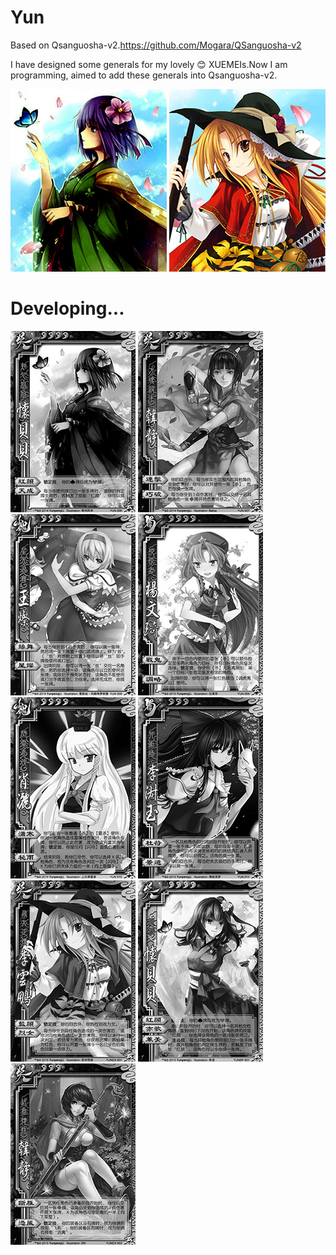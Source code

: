 # Yun
Based on Qsanguosha-v2.https://github.com/Mogara/QSanguosha-v2


I have designed some generals for my lovely :blush: XUEMEIs.Now I am programming, aimed to add these generals into Qsanguosha-v2.

![image](full/huaibeibei.png) 
![image](full/liyunpeng.png) 


# Developing...
![image](card-progress/huaibeibei.jpg) 
![image](card-progress/hanjing.jpg)
![image](card-progress/wangcan.jpg)
![image](card-progress/yangwenqi.jpg)
![image](card-progress/xiaosa.jpg)
![image](card-progress/lishuyu.jpg)
![image](card-progress/liyunpeng.jpg)
![image](card-progress/EXhuaibeibei.jpg)
![image](card-progress/EXhanjing.jpg)

